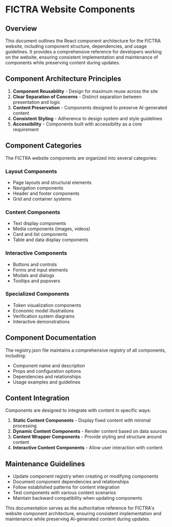 # FICTRA Website Components

## Overview

This document outlines the React component architecture for the FICTRA website, including component structure, dependencies, and usage guidelines. It provides a comprehensive reference for developers working on the website, ensuring consistent implementation and maintenance of components while preserving content during updates.

## Component Architecture Principles

1. **Component Reusability** - Design for maximum reuse across the site
2. **Clear Separation of Concerns** - Distinct separation between presentation and logic
3. **Content Preservation** - Components designed to preserve AI-generated content
4. **Consistent Styling** - Adherence to design system and style guidelines
5. **Accessibility** - Components built with accessibility as a core requirement

## Component Categories

The FICTRA website components are organized into several categories:

### Layout Components

- Page layouts and structural elements
- Navigation components
- Header and footer components
- Grid and container systems

### Content Components

- Text display components
- Media components (images, videos)
- Card and list components
- Table and data display components

### Interactive Components

- Buttons and controls
- Forms and input elements
- Modals and dialogs
- Tooltips and popovers

### Specialized Components

- Token visualization components
- Economic model illustrations
- Verification system diagrams
- Interactive demonstrations

## Component Documentation

The registry.json file maintains a comprehensive registry of all components, including:

- Component name and description
- Props and configuration options
- Dependencies and relationships
- Usage examples and guidelines

## Content Integration

Components are designed to integrate with content in specific ways:

1. **Static Content Components** - Display fixed content with minimal processing
2. **Dynamic Content Components** - Render content based on data sources
3. **Content Wrapper Components** - Provide styling and structure around content
4. **Interactive Content Components** - Allow user interaction with content

## Maintenance Guidelines

- Update component registry when creating or modifying components
- Document component dependencies and relationships
- Follow established patterns for content integration
- Test components with various content scenarios
- Maintain backward compatibility when updating components

This documentation serves as the authoritative reference for FICTRA's website component architecture, ensuring consistent implementation and maintenance while preserving AI-generated content during updates.
